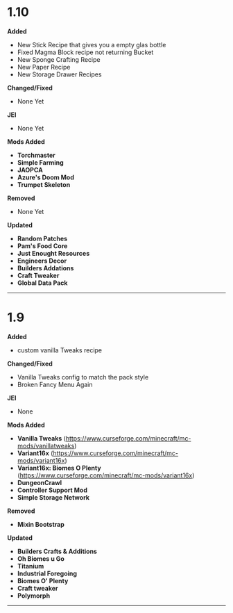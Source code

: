 # 1.10

**Added**
- New Stick Recipe that gives you a empty glas bottle
- Fixed Magma Block recipe not returning Bucket
- New Sponge Crafting Recipe
- New Paper Recipe
- New Storage Drawer Recipes

**Changed/Fixed**
- None Yet

**JEI**
- None Yet

**Mods Added**
- **Torchmaster**
- **Simple Farming**
- **JAOPCA**
- **Azure's Doom Mod**
- **Trumpet Skeleton**

**Removed**
- None Yet

**Updated**
- **Random Patches**
- **Pam's Food Core**
- **Just Enought Resources**
- **Engineers Decor**
- **Builders Addations**
- **Craft Tweaker**
- **Global Data Pack**

---------------------------------------------------------------------------------------------

# 1.9

**Added**
- custom vanilla Tweaks recipe

**Changed/Fixed**
- Vanilla Tweaks config to match the pack style
- Broken Fancy Menu Again

**JEI**
- None

**Mods Added**
- **Vanilla Tweaks** (https://www.curseforge.com/minecraft/mc-mods/vanillatweaks)
- **Variant16x** (https://www.curseforge.com/minecraft/mc-mods/variant16x)
- **Variant16x: Biomes O Plenty** (https://www.curseforge.com/minecraft/mc-mods/variant16x)
- **DungeonCrawl**
- **Controller Support Mod**
- **Simple Storage Network**

**Removed**
- **Mixin Bootstrap**

**Updated**
- **Builders Crafts & Additions**
- **Oh Biomes u Go**
- **Titanium**
- **Industrial Foregoing**
- **Biomes O' Plenty**
- **Craft tweaker**
- **Polymorph**
---------------------------------------------------------------------------------------------
